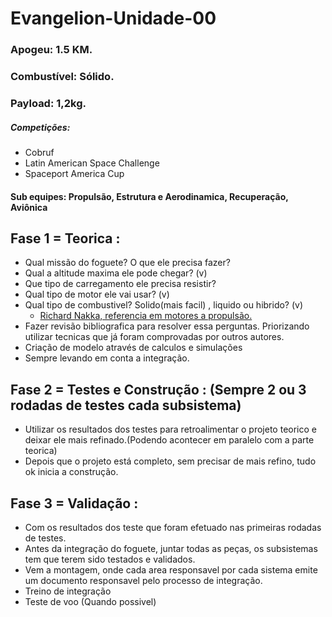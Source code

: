 # Evangelion-Unidade-00

### Apogeu: 1.5 KM.
### Combustível: Sólido.
### Payload: 1,2kg.

##### Competições: 
* Cobruf
* Latin American Space Challenge
* Spaceport America Cup

#### Sub equipes: Propulsão, Estrutura e Aerodinamica, Recuperação, Aviônica

## Fase 1 = Teorica : 
* Qual missão do foguete?  O que ele precisa fazer? 
* Qual a altitude maxima ele pode chegar? (v)
* Que tipo de carregamento ele precisa resistir?
* Qual tipo de motor ele vai usar? (v)
* Qual tipo de combustivel? Solido(mais facil) , liquido ou hibrido? (v)
  * [Richard Nakka, referencia em motores a propulsão.](http://www.nakka-rocketry.net/)
* Fazer revisão bibliografica para resolver essa perguntas. Priorizando utilizar tecnicas que já foram comprovadas por outros autores. 
* Criação de modelo através de calculos e simulações
* Sempre levando em conta a integração.

## Fase 2 = Testes e Construção : (Sempre 2 ou 3 rodadas de testes cada subsistema)
* Utilizar os resultados dos testes para retroalimentar o projeto teorico e deixar ele mais refinado.(Podendo acontecer em paralelo com a parte teorica)
* Depois que o projeto está completo, sem precisar de mais refino, tudo ok inicia a construção.

## Fase 3 = Validação :
* Com os resultados dos teste que foram efetuado nas primeiras rodadas de testes.
* Antes da integração do foguete, juntar todas as peças, os subsistemas tem que terem sido testados e validados.
* Vem a montagem, onde cada area responsavel por cada sistema emite um documento responsavel pelo processo de integração.
* Treino de integração
* Teste de voo (Quando possivel)

